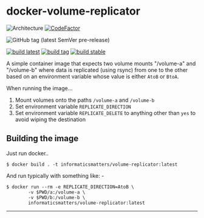 # docker-volume-replicator

![Architecture](https://img.shields.io/badge/architecture-amd64%20%7C%20arm64-lightgrey)
[![CodeFactor](https://www.codefactor.io/repository/github/informaticsmatters/docker-volume-replicator/badge)](https://www.codefactor.io/repository/github/informaticsmatters/docker-volume-replicator)

![GitHub tag (latest SemVer pre-release)](https://img.shields.io/github/v/tag/informaticsmatters/docker-volume-replicator?include_prereleases)

[![build latest](https://github.com/informaticsmatters/docker-volume-replicator/actions/workflows/build-latest.yaml/badge.svg)](https://github.com/informaticsmatters/docker-volume-replicator/actions/workflows/build-latest.yaml)
[![build tag](https://github.com/informaticsmatters/docker-volume-replicator/actions/workflows/build-tag.yaml/badge.svg)](https://github.com/informaticsmatters/docker-volume-replicator/actions/workflows/build-tag.yaml)
[![build stable](https://github.com/informaticsmatters/docker-volume-replicator/actions/workflows/build-stable.yaml/badge.svg)](https://github.com/informaticsmatters/docker-volume-replicator/actions/workflows/build-stable.yaml)

A simple container image that expects two volume mounts "/volume-a"
and "/volume-b" where data is replicated (using rsync) from one to the
other based on an environment variable whose value is either `AtoB` or `BtoA`.

When running the image...

1.  Mount volumes onto the paths `/volume-a` and `/volume-b`
1.  Set environment variable `REPLICATE_DIRECTION`
1.  Set environment variable `REPLICATE_DELETE` to anything other than `yes`
    to avoid wiping the destination

## Building the image
Just run docker..

    $ docker build . -t informaticsmatters/volume-replicator:latest

And run typically with something like: -

    $ docker run --rm -e REPLICATE_DIRECTION=AtoB \
            -v $PWD/a:/volume-a \
            -v $PWD/b:/volume-b \ 
            informaticsmatters/volume-replicator:latest

---
